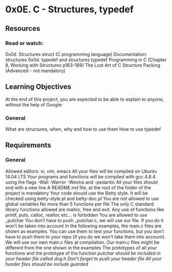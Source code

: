 # 0x0E. C - Structures, typedef

## Resources

### Read or watch:

0x0d. Structures
struct (C programming language)
Documentation: structures
0x0d. typedef and structures
typedef
Programming in C (Chapter 8, Working with Structures p163-189)
The Lost Art of C Structure Packing (Advanced - not mandatory)

## Learning Objectives

At the end of this project, you are expected to be able to explain to anyone, without the help of Google:

### General

What are structures, when, why and how to use them
How to use typedef

## Requirements

### General

Allowed editors: vi, vim, emacs
All your files will be compiled on Ubuntu 14.04 LTS
Your programs and functions will be compiled with gcc 4.8.4 using the flags -Wall -Werror -Wextra and -pedantic
All your files should end with a new line
A README.md file, at the root of the folder of the project is mandatory
Your code should use the Betty style. It will be checked using betty-style.pl and betty-doc.pl
You are not allowed to use global variables
No more than 5 functions per file
The only C standard library functions allowed are malloc, free and exit. Any use of functions like printf, puts, calloc, realloc etc… is forbidden
You are allowed to use _putchar
You don’t have to push _putchar.c, we will use our file. If you do it won’t be taken into account
In the following examples, the main.c files are shown as examples. You can use them to test your functions, but you don’t have to push them to your repo (if you do we won’t take them into account). We will use our own main.c files at compilation. Our main.c files might be different from the one shown in the examples
The prototypes of all your functions and the prototype of the function _putchar should be included in your header file called dog.h
Don’t forget to push your header file
All your header files should be include guarded_
